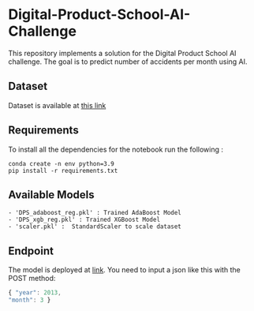 # Digital-Product-School-AI-Challenge

This repository implements a solution for the Digital Product School AI challenge. The goal is to predict number of accidents per month using AI.

## Dataset
Dataset is available at [this link](https://opendata.muenchen.de/dataset/monatszahlen-verkehrsunfaelle/resource/40094bd6-f82d-4979-949b-26c8dc00b9a7)
## Requirements
To install all the dependencies for the notebook run the following :

```
conda create -n env python=3.9
pip install -r requirements.txt
```

## Available Models

```
- 'DPS_adaboost_reg.pkl' : Trained AdaBoost Model 
- 'DPS_xgb_reg.pkl' : Trained XGBoost Model 
- 'scaler.pkl' :  StandardScaler to scale dataset

```

## Endpoint
The model is deployed at [link](https://dps-model-ekxrxrejtq-no.a.run.app).
You need to input a json like this with the POST method: 
```javascript
{ "year": 2013,
"month": 3 }
```